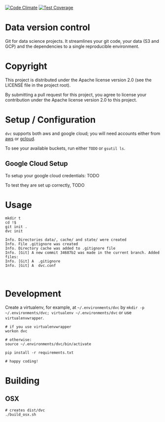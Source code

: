 [![Code Climate](https://codeclimate.com/github/dmpetrov/dataversioncontrol/badges/gpa.svg)](https://codeclimate.com/github/dmpetrov/dataversioncontrol)
[![Test Coverage](https://codeclimate.com/github/dmpetrov/dataversioncontrol/badges/coverage.svg)](https://codeclimate.com/github/dmpetrov/dataversioncontrol/coverage)

# Data version control
Git for data science projects. It streamlines your git code, your data (S3 and GCP) and the dependencies to a single reproducible environment.

# Copyright

This project is distributed under the Apache license version 2.0 (see the LICENSE file in the project root).

By submitting a pull request for this project, you agree to license your contribution under the Apache license version 2.0 to this project.

# Setup / Configuration
`dvc` supports both aws and google cloud; you will need accounts either from [aws](https://aws.amazon.com/) or [gcloud](https://cloud.google.com/).

To see your available buckets, run either `TODO` or `gsutil ls`.


## Google Cloud Setup
To setup your google cloud credentials:
TODO

To test they are set up correctly, 
TODO

# Usage
```
mkdir t
cd !$
git init .
dvc init

Info. Directories data/, cache/ and state/ were created
Info. File .gitignore was created
Info. Directory cache was added to .gitignore file
Info. [Git] A new commit 34687b2 was made in the current branch. Added files:
Info. [Git]	A  .gitignore
Info. [Git]	A  dvc.conf



```

# Development
Create a virtualenv, for example, at `~/.environments/dvc` by `mkdir -p ~/.environments/dvc; virtualenv ~/.environments/dvc` or use `virtualenvwrapper`.

```
# if you use virtualenvwrapper
workon dvc

# otherwise:
source ~/.environments/dvc/bin/activate

pip install -r requirements.txt

# happy coding!
```

# Building
## OSX
```
# creates dist/dvc
./build_osx.sh
```
